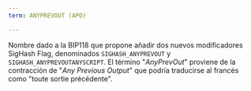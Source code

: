 ```yaml
---
term: ANYPREVOUT (APO)

---
```

Nombre dado a la BIP118 que propone añadir dos nuevos modificadores SigHash Flag, denominados `SIGHASH_ANYPREVOUT` y `SIGHASH_ANYPREVOUTANYSCRIPT`. El término "*AnyPrevOut*" proviene de la contracción de "*Any Previous Output*" que podría traducirse al francés como "toute sortie précédente".